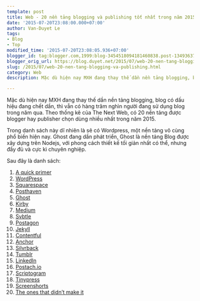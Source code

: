 ```yaml
---
template: post
title: Web - 20 nền tảng blogging và publishing tốt nhất trong năm 2015
date: '2015-07-20T23:08:00.000+07:00'
author: Van-Duyet Le
tags:
- Blog
- Top
modified_time: '2015-07-20T23:08:05.936+07:00'
blogger_id: tag:blogger.com,1999:blog-3454518094181460838.post-1349363701068512364
blogger_orig_url: https://blog.duyet.net/2015/07/web-20-nen-tang-blogging-va-publishing.html
slug: /2015/07/web-20-nen-tang-blogging-va-publishing.html
category: Web
description: Mặc dù hiện nay MXH đang thay thế dần nền tảng blogging, blog có dấu hiệu đang chết dần, thì vẫn có hàng trăm nghìn người đang sử dụng blog trong năm qua. Theo thống kê của The Next Web, có 20 nền tảng được blogger hay publisher chọn dùng nhiều nhất trong năm 2015.

---
```


Mặc dù hiện nay MXH đang thay thế dần nền tảng blogging, blog có dấu hiệu đang chết dần, thì vẫn có hàng trăm nghìn người đang sử dụng blog trong năm qua. Theo thống kê của The Next Web, có 20 nền tảng được blogger hay publisher chọn dùng nhiều nhất trong năm 2015.

Trong danh sách này dĩ nhiên là sẽ có Wordpress, một nền tảng vô cùng phổ biến hiện nay.
Ghost đang dần phát triển, Ghost là nền tảng Blog được xây dựng trên Nodejs, với phong cách thiết kế tối giản nhất có thể, nhưng đầy đủ và cực kì chuyên nghiệp.

Sau đây là danh sách:

1. [A quick primer](http://thenextweb.com/businessapps/2015/05/11/the-18-best-blogging-and-publishing-platforms-on-the-internet-today/2/)
2. [WordPress](http://thenextweb.com/businessapps/2015/05/11/the-18-best-blogging-and-publishing-platforms-on-the-internet-today/3/)
3. [Squarespace](http://thenextweb.com/businessapps/2015/05/11/the-18-best-blogging-and-publishing-platforms-on-the-internet-today/4/)
4. [Posthaven](http://thenextweb.com/businessapps/2015/05/11/the-18-best-blogging-and-publishing-platforms-on-the-internet-today/5/)
5. [Ghost](http://thenextweb.com/businessapps/2015/05/11/the-18-best-blogging-and-publishing-platforms-on-the-internet-today/6/)
6. [Kirby](http://thenextweb.com/businessapps/2015/05/11/the-18-best-blogging-and-publishing-platforms-on-the-internet-today/7/)
7. [Medium](http://thenextweb.com/businessapps/2015/05/11/the-18-best-blogging-and-publishing-platforms-on-the-internet-today/8/)
8. [Svbtle](http://thenextweb.com/businessapps/2015/05/11/the-18-best-blogging-and-publishing-platforms-on-the-internet-today/9/)
9. [Postagon](http://thenextweb.com/businessapps/2015/05/11/the-18-best-blogging-and-publishing-platforms-on-the-internet-today/10/)
10. [Jekyll](http://thenextweb.com/businessapps/2015/05/11/the-18-best-blogging-and-publishing-platforms-on-the-internet-today/11/)
11. [Contentful](http://thenextweb.com/businessapps/2015/05/11/the-18-best-blogging-and-publishing-platforms-on-the-internet-today/12/)
12. [Anchor](http://thenextweb.com/businessapps/2015/05/11/the-18-best-blogging-and-publishing-platforms-on-the-internet-today/13/)
13. [Silvrback](http://thenextweb.com/businessapps/2015/05/11/the-18-best-blogging-and-publishing-platforms-on-the-internet-today/14/)
14. [Tumblr](http://thenextweb.com/businessapps/2015/05/11/the-18-best-blogging-and-publishing-platforms-on-the-internet-today/15/)
15. [LinkedIn](http://thenextweb.com/businessapps/2015/05/11/the-18-best-blogging-and-publishing-platforms-on-the-internet-today/16/)
16. [Postach.io](http://thenextweb.com/businessapps/2015/05/11/the-18-best-blogging-and-publishing-platforms-on-the-internet-today/17/)
17. [Scriptogram](http://thenextweb.com/businessapps/2015/05/11/the-18-best-blogging-and-publishing-platforms-on-the-internet-today/18/)
18. [Tinypress](http://thenextweb.com/businessapps/2015/05/11/the-18-best-blogging-and-publishing-platforms-on-the-internet-today/19/)
19. [Screenshorts](http://thenextweb.com/businessapps/2015/05/11/the-18-best-blogging-and-publishing-platforms-on-the-internet-today/20/)
20. [The ones that didn’t make it](http://thenextweb.com/businessapps/2015/05/11/the-18-best-blogging-and-publishing-platforms-on-the-internet-today/21/)
